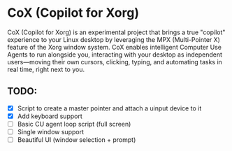 #  CoX (Copilot for Xorg)

CoX (Copilot for Xorg) is an experimental project that brings a true "copilot" experience to your Linux desktop by leveraging the MPX (Multi-Pointer X) feature of the Xorg window system. CoX enables intelligent Computer Use Agents to run alongside you, interacting with your desktop as independent users—moving their own cursors, clicking, typing, and automating tasks in real time, right next to you.


## TODO:

- [X] Script to create a master pointer and attach a uinput device to it
- [X] Add keyboard support
- [ ] Basic CU agent loop script (full screen)
- [ ] Single window support
- [ ] Beautiful UI (window selection + prompt)